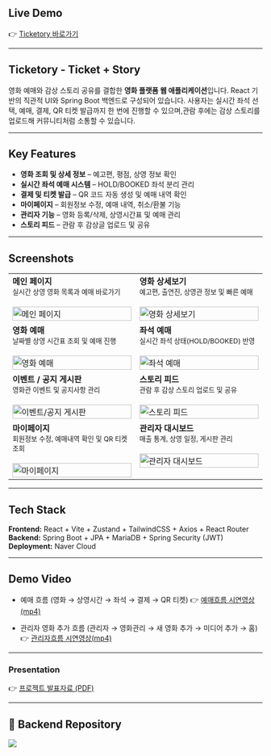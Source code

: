 ## Live Demo
👉 [Ticketory 바로가기](http://211.188.58.155:8080/)  

---
## Ticketory - Ticket + Story

영화 예매와 감상 스토리 공유를 결합한 **영화 플랫폼 웹 애플리케이션**입니다. React 기반의 직관적 UI와 Spring Boot 백엔드로 구성되어 있습니다.
사용자는 실시간 좌석 선택, 예매, 결제, QR 티켓 발급까지 한 번에 진행할 수 있으며,관람 후에는 감상 스토리를 업로드해 커뮤니티처럼 소통할 수 있습니다.  

---

## Key Features

- **영화 조회 및 상세 정보** – 예고편, 평점, 상영 정보 확인  
- **실시간 좌석 예매 시스템** – HOLD/BOOKED 좌석 분리 관리  
- **결제 및 티켓 발급** – QR 코드 자동 생성 및 예매 내역 확인  
- **마이페이지** – 회원정보 수정, 예매 내역, 취소/환불 기능  
- **관리자 기능** – 영화 등록/삭제, 상영시간표 및 예매 관리  
- **스토리 피드** – 관람 후 감상글 업로드 및 공유  

---

## Screenshots

<table>
  <tr>
    <td width="50%" valign="top">
      <b>메인 페이지</b><br/>
      <sub>실시간 상영 영화 목록과 예매 바로가기</sub><br/><br/>
      <img alt="메인 페이지" src="https://github.com/user-attachments/assets/4c69e2ba-f6c2-404b-8217-c8f42dcfdb2b" width="100%"/>
    </td>
    <td width="50%" valign="top">
      <b>영화 상세보기</b><br/>
      <sub>예고편, 출연진, 상영관 정보 및 빠른 예매</sub><br/><br/>
      <img alt="영화 상세보기" src="https://github.com/user-attachments/assets/3b059e38-9587-4339-8273-68e41e18d32a" width="100%"/>
    </td>
  </tr>
  <tr>
    <td width="50%" valign="top">
      <b>영화 예매</b><br/>
      <sub>날짜별 상영 시간표 조회 및 예매 진행</sub><br/><br/>
      <img alt="영화 예매" src="https://github.com/user-attachments/assets/3baff37f-8b1a-43ac-b9a9-8dc519498ccd" width="100%"/>
    </td>
    <td width="50%" valign="top">
      <b>좌석 예매</b><br/>
      <sub>실시간 좌석 상태(HOLD/BOOKED) 반영</sub><br/><br/>
      <img alt="좌석 예매" src="https://github.com/user-attachments/assets/d17b63db-b3da-47d9-9d96-7dbb9408d530" width="100%"/>
    </td>
  </tr>
  <tr>
    <td width="50%" valign="top">
      <b>이벤트 / 공지 게시판</b><br/>
      <sub>영화관 이벤트 및 공지사항 관리</sub><br/><br/>
      <img alt="이벤트/공지 게시판" src="https://github.com/user-attachments/assets/4237168c-5b2d-4368-9289-d366e018dc47" width="100%"/>
    </td>
    <td width="50%" valign="top">
      <b>스토리 피드</b><br/>
      <sub>관람 후 감상 스토리 업로드 및 공유</sub><br/><br/>
      <img alt="스토리 피드" src="https://github.com/user-attachments/assets/19bdba85-5d19-4228-9096-d550a06195a3" width="100%"/>
    </td>
  </tr>
  <tr>
    <td width="50%" valign="top">
      <b>마이페이지</b><br/>
      <sub>회원정보 수정, 예매내역 확인 및 QR 티켓 조회</sub><br/><br/>
      <img alt="마이페이지" src="https://github.com/user-attachments/assets/5b04fc87-e762-446a-935e-34b5b45bf2ca" width="100%"/>
    </td>
    <td width="50%" valign="top">
      <b>관리자 대시보드</b><br/>
      <sub>매출 통계, 상영 일정, 게시판 관리</sub><br/><br/>
      <img alt="관리자 대시보드" src="https://github.com/user-attachments/assets/1f757295-1cb7-41ab-8aad-5478be12cffe" width="100%"/>
    </td>
  </tr>
</table>

---
##  Tech Stack

**Frontend:** React + Vite + Zustand + TailwindCSS + Axios + React Router  
**Backend:** Spring Boot + JPA + MariaDB + Spring Security (JWT)  
**Deployment:** Naver Cloud 

---

## Demo Video
- 예매 흐름 (영화 → 상영시간 → 좌석 → 결제 → QR 티켓)
👉 [예매흐름 시연영상(mp4)](https://github.com/user-attachments/assets/099c75e4-6254-4c2b-84b9-2d4b7cf5523c)

- 관리자 영화 추가 흐름 (관리자 → 영화관리 → 새 영화 추가 → 미디어 추가 → 홈)
👉 [관리자흐름 시연영상(mp4)](https://github.com/user-attachments/assets/b60a7af4-1f1d-457d-9535-ce3da64a18c4)

---

### Presentation
👉 [프로젝트 발표자료 (PDF)](https://github.com/user-attachments/files/22225340/ticketory_presentation_final.pdf)

---

## 🔗 Backend Repository

<a href="https://github.com/sjyun0507/Ticketory.git" target="_blank">
  <img src="https://img.shields.io/badge/-%20Go%20to%20Backend%20Repo-2E8B57?style=for-the-badge&logo=springboot&logoColor=white" />
</a>




